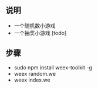 ## 说明
- 一个随机数小游戏
- 一个抽奖小游戏 [todo]

## 步骤
- sudo npm install weex-toolkit -g
- weex random.we
- weex index.we

